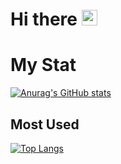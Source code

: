 <h1>
  Hi there
  <img src="https://em-content.zobj.net/source/microsoft-teams/363/waving-hand_1f44b.png" width=25 />
</h1>

# My Stat
[![Anurag's GitHub stats](https://github-readme-stats.vercel.app/api?username=found-cake&count_private=true&hide=issues&custom_title=Github%20Stats&hide_rank=true)](#)

## Most Used
[![Top Langs](https://github-readme-stats.vercel.app/api/top-langs/?username=found-cake&layout=compact&langs_count=6)](#)
